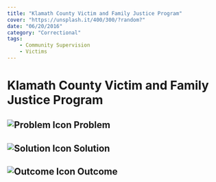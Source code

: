 ```yaml
---
title: "Klamath County Victim and Family Justice Program"
cover: "https://unsplash.it/400/300/?random?"
date: "06/20/2016"
category: "Correctional"
tags:
    - Community Supervision
    - Victims 
---
```


# Klamath County Victim and Family Justice Program

## ![Problem Icon](https://github.com/google/material-design-icons/raw/master/alert/1x_web/ic_error_outline_black_48dp.png "Problem") Problem

## ![Solution Icon](https://github.com/google/material-design-icons/raw/master/action/1x_web/ic_lightbulb_outline_black_48dp.png "Solution") Solution

## ![Outcome Icon](https://github.com/google/material-design-icons/raw/master/action/1x_web/ic_view_list_black_48dp.png "Outcome") Outcome
